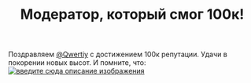 ﻿---
title: "Модератор, который смог 100к!"
se.owner.user_id: 361068
se.owner.display_name: "EOF"
se.owner.link: "https://ru.meta.stackoverflow.com/users/361068/eof"
se.link: "https://ru.meta.stackoverflow.com/questions/10924/%d0%9c%d0%be%d0%b4%d0%b5%d1%80%d0%b0%d1%82%d0%be%d1%80-%d0%ba%d0%be%d1%82%d0%be%d1%80%d1%8b%d0%b9-%d1%81%d0%bc%d0%be%d0%b3-100%d0%ba"
se.question_id: 10924
se.post_type: question
---
<p>Поздравляем <a href="https://ru.stackoverflow.com/users/178988/qwertiy">@Qwertiy</a> с достижением 100к репутации. Удачи в покорении новых высот. И помните, что:<br />
<a href="https://i.stack.imgur.com/sRAuV.jpg" rel="nofollow noreferrer"><img src="https://i.stack.imgur.com/sRAuV.jpg" alt="введите сюда описание изображения" /></a></p>
